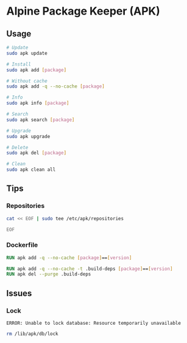 # Alpine Package Keeper (APK)

## Usage

```sh
# Update
sudo apk update

# Install
sudo apk add [package]

# Without cache
sudo apk add -q --no-cache [package]

# Info
sudo apk info [package]

# Search
sudo apk search [package]

# Upgrade
sudo apk upgrade

# Delete
sudo apk del [package]

# Clean
sudo apk clean all
```

## Tips

### Repositories

```sh
cat << EOF | sudo tee /etc/apk/repositories

EOF
```

### Dockerfile

```Dockerfile
RUN apk add -q --no-cache [package]==[version]
```

```Dockerfile
RUN apk add -q --no-cache -t .build-deps [package]==[version]
RUN apk del --purge .build-deps
```

## Issues

### Lock

```log
ERROR: Unable to lock database: Resource temporarily unavailable
```

```sh
rm /lib/apk/db/lock
```
